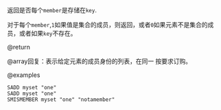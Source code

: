 返回是否每个`member`是存储在`key`.

对于每个`member`,`1`如果值是集合的成员，则返回，或者`0`如果元素不是集合的成员，或者如果`key`不存在。

@return

@array回复：表示给定元素的成员身份的列表，在同一
按要求订购。

@examples

```cli
SADD myset "one"
SADD myset "one"
SMISMEMBER myset "one" "notamember"
```
